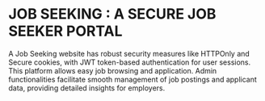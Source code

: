 # JOB SEEKING : A SECURE JOB SEEKER PORTAL
A Job Seeking website has robust security measures like HTTPOnly and Secure cookies, with JWT token-based authentication for user sessions. This platform allows easy job browsing and application. Admin functionalities facilitate smooth management of job postings and applicant data, providing detailed insights for employers.


